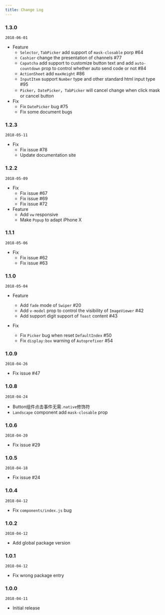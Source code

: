 ```yaml
---
title: Change Log
---
```


### 1.3.0
`2018-06-01`
- Feature
  - `Selector`, `TabPicker` add support of `mask-closable` porp #64
  - `Cashier` change the presentation of channels #77
  - `Capatcha` add support to customize button text and add `auto-countdown` prop to control whether auto send code or not #84
  - `ActionSheet` add `maxHeight` #86
  - `InputItem` support `Number` type and other standard html input type #95
  - `Picker`，`DatePicker`，`TabPicker` will cancel change when click mask or cancel button
- Fix
  - Fix `DatePicker` bug #75
  - Fix some document bugs

### 1.2.3
`2018-05-11`
- Fix
  - Fix issue #78
  - Update documentation site

### 1.2.2
`2018-05-09`
- Fix
  - Fix issue #67
  - Fix issue #69
  - Fix issue #72
- Feature
  - Add `vw` responsive
  - Make `Popup` to adapt iPhone X

<!-- CUTOFF -->
### 1.1.1
`2018-05-06`
- Fix
  - Fix issue #62
  - Fix issue #63

### 1.1.0
`2018-05-04`
- Feature
  - Add `fade` mode of `Swiper` #20
  - Add `v-model` prop to control the visibility of `ImageViewer` #42
  - Add support digit support of `Toast` content #43

- Fix
  - Fix `Picker` bug when reset `DefaultIndex` #50
  - Fix `display:box` warning of `Autoprefixer` #54

<!-- CUTOFF -->
### 1.0.9
`2018-04-26`
- Fix issue #47

### 1.0.8
`2018-04-24`
- Button组件点击事件无需`.native`修饰符
- `Landscape` component add `mask-closable` prop

### 1.0.6
`2018-04-20`
- Fix issue #29

<!-- CUTOFF -->
### 1.0.5
`2018-04-18`
- Fix issue #24

### 1.0.4
`2018-04-12`
- Fix `components/index.js` bug

### 1.0.2
`2018-04-12`
- Add global package version

### 1.0.1
`2018-04-12`
- Fix wrong package entry

### 1.0.0
`2018-04-11`
- Initial release


